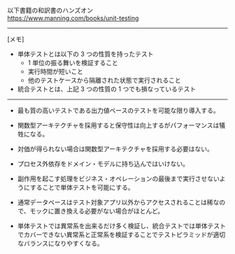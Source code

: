 以下書籍の和訳書のハンズオン  
https://www.manning.com/books/unit-testing

---

[メモ]

- 単体テストとは以下の 3 つの性質を持ったテスト
  - 1 単位の振る舞いを検証すること
  - 実行時間が短いこと
  - 他のテストケースから隔離された状態で実行されること
- 統合テストとは、上記 3 つの性質の 1 つでも損なっているテスト

---

- 最も質の高いテストである出力値ベースのテストを可能な限り導入する。

* 関数型アーキテクチャを採用すると保守性は向上するがパフォーマンスは犠牲になる。
* 対価が得られない場合は関数型アーキテクチャを採用する必要はない。
* プロセス外依存をドメイン・モデルに持ち込んではいけない。
* 副作用を起こす処理をビジネス・オペレーションの最後まで実行させないようにすることで単体テストを可能にする。

* 通常データベースはテスト対象アプリ以外からアクセスされることは稀なので、モックに置き換える必要がない場合がほとんど。

* 単体テストでは異常系を出来るだけ多く検証し、統合テストでは単体テストでカバーできない異常系と正常系を検証することでテストピラミッドが適切なバランスになりやすくなる。
